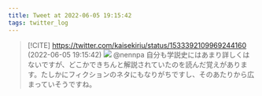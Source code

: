 ```yaml
---
title: Tweet at 2022-06-05 19:15:42
tags: twitter_log
---
```


> [!CITE] https://twitter.com/kaisekiriu/status/1533392109969244160 (2022-06-05 19:15:42)
> ![](https://twitter.com/kaisekiriu/status/1533392109969244160)
> @nennpa 自分も学説史にはあまり詳しくはないですが、どこかできちんと解説されていたのを読んだ覚えがあります。たしかにフィクションのネタにもなりがちですし、そのあたりから広まっていそうですね。
